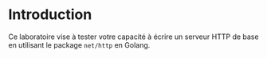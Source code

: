 # Introduction

Ce laboratoire vise à tester votre capacité à écrire un serveur HTTP de base en utilisant le package `net/http` en Golang.
